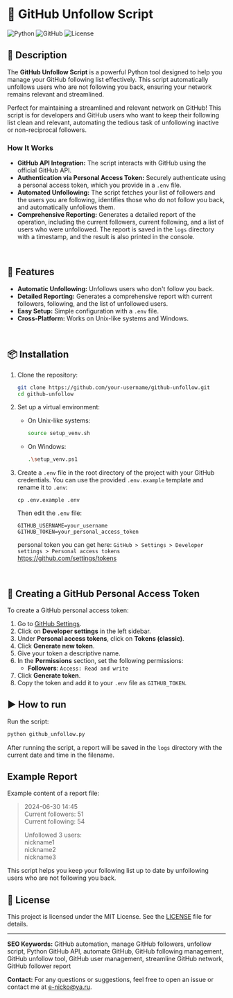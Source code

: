 # 🐍 GitHub Unfollow Script

![Python](https://img.shields.io/badge/Python-3.8%2B-blue)
![GitHub](https://img.shields.io/badge/GitHub-API-yellow)
![License](https://img.shields.io/badge/License-MIT-green)

## 📜 Description

The **GitHub Unfollow Script** is a powerful Python tool designed to help you manage your GitHub following list effectively. This script automatically unfollows users who are not following you back, ensuring your network remains relevant and streamlined.

Perfect for maintaining a streamlined and relevant network on GitHub! This script is for developers and GitHub users who want to keep their following list clean and relevant, automating the tedious task of unfollowing inactive or non-reciprocal followers.

### How It Works

- **GitHub API Integration:** The script interacts with GitHub using the official GitHub API.
- **Authentication via Personal Access Token:** Securely authenticate using a personal access token, which you provide in a `.env` file.
- **Automated Unfollowing:** The script fetches your list of followers and the users you are following, identifies those who do not follow you back, and automatically unfollows them.
- **Comprehensive Reporting:** Generates a detailed report of the operation, including the current followers, current following, and a list of users who were unfollowed. The report is saved in the `logs` directory with a timestamp, and the result is also printed in the console.



<br>


## 🚀 Features

- **Automatic Unfollowing:** Unfollows users who don't follow you back.
- **Detailed Reporting:** Generates a comprehensive report with current followers, following, and the list of unfollowed users.
- **Easy Setup:** Simple configuration with a `.env` file.
- **Cross-Platform:** Works on Unix-like systems and Windows.

<br>

## 📦 Installation

1. Clone the repository:
   ```bash
   git clone https://github.com/your-username/github-unfollow.git
   cd github-unfollow
   ```

2. Set up a virtual environment:
   - On Unix-like systems:
     ```bash
     source setup_venv.sh 
     ```
   - On Windows:
     ```bash
     .\setup_venv.ps1
     ```

3. Create a `.env` file in the root directory of the project with your GitHub credentials. You can use the provided `.env.example` template and rename it to `.env`:
   ```
   cp .env.example .env
   ```

   Then edit the `.env` file:
   ```
   GITHUB_USERNAME=your_username
   GITHUB_TOKEN=your_personal_access_token
   ```
   personal token you can get here: `GitHub > Settings > Developer settings > Personal access tokens`<br>
   https://github.com/settings/tokens

<br>

## 🔑 Creating a GitHub Personal Access Token

To create a GitHub personal access token:

1. Go to [GitHub Settings](https://github.com/settings/profile).
2. Click on **Developer settings** in the left sidebar.
3. Under **Personal access tokens**, click on **Tokens (classic)**.
4. Click **Generate new token**.
5. Give your token a descriptive name.
6. In the **Permissions** section, set the following permissions:
   - **Followers**: `Access: Read and write`
7. Click **Generate token**.
8. Copy the token and add it to your `.env` file as `GITHUB_TOKEN`.


## ▶️ How to run

Run the script:
```bash
python github_unfollow.py
```

After running the script, a report will be saved in the `logs` directory with the current date and time in the filename.

## Example Report

Example content of a report file:

> 2024-06-30 14:45  
> Current followers: 51  
> Current following: 54  
>   
> Unfollowed 3 users:  
> nickname1  
> nickname2  
> nickname3

This script helps you keep your following list up to date by unfollowing users who are not following you back.

## 📄 License

This project is licensed under the MIT License. See the [LICENSE](LICENSE) file for details.

---

**SEO Keywords:** GitHub automation, manage GitHub followers, unfollow script, Python GitHub API, automate GitHub, GitHub following management, GitHub unfollow tool, GitHub user management, streamline GitHub network, GitHub follower report

**Contact:** For any questions or suggestions, feel free to open an issue or contact me at [e-nicko@ya.ru](mailto:e-nicko@ya.ru).


